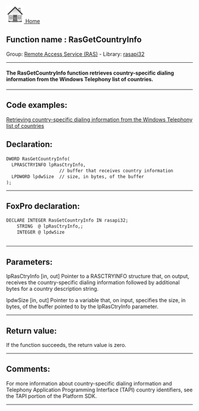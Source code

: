 [<img src="../../images/home.png"> Home ](https://github.com/VFPX/Win32API)  

## Function name : RasGetCountryInfo
Group: [Remote Access Service (RAS)](../../functions_group.md#Remote_Access_Service_(RAS))  -  Library: [rasapi32](../../../libraries.md#rasapi32)  
***  


#### The RasGetCountryInfo function retrieves country-specific dialing information from the Windows Telephony list of countries.
***  


## Code examples:
[Retrieving country-specific dialing information from the Windows Telephony list of countries](../../samples/sample_329.md)  

## Declaration:
```foxpro  
DWORD RasGetCountryInfo(
  LPRASCTRYINFO lpRasCtryInfo,
                    // buffer that receives country information
  LPDWORD lpdwSize  // size, in bytes, of the buffer
);  
```  
***  


## FoxPro declaration:
```foxpro  
DECLARE INTEGER RasGetCountryInfo IN rasapi32;
	STRING  @ lpRasCtryInfo,;
	INTEGER @ lpdwSize
  
```  
***  


## Parameters:
lpRasCtryInfo 
[in, out] Pointer to a RASCTRYINFO structure that, on output, receives the country-specific dialing information followed by additional bytes for a country description string. 

lpdwSize 
[in, out] Pointer to a variable that, on input, specifies the size, in bytes, of the buffer pointed to by the lpRasCtryInfo parameter.   
***  


## Return value:
If the function succeeds, the return value is zero.  
***  


## Comments:
For more information about country-specific dialing information and Telephony Application Programming Interface (TAPI) country identifiers, see the TAPI portion of the Platform SDK.   
  
***  

